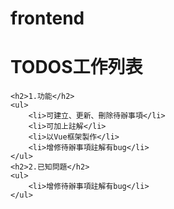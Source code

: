 # frontend
<html>
<body>
    <h1>TODOS工作列表</h1>
    
    <h2>1.功能</h2>
    <ul>
        <li>可建立、更新、刪除待辦事項</li>
        <li>可加上註解</li>
        <li>以Vue框架製作</li>
        <li>增修待辦事項註解有bug</li>
    </ul>
    <h2>2.已知問題</h2>
    <ul>
        <li>增修待辦事項註解有bug</li>
    </ul>
</body>
</html>